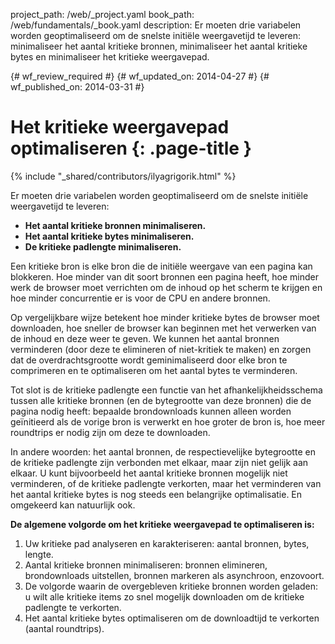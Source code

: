 project_path: /web/_project.yaml
book_path: /web/fundamentals/_book.yaml
description: Er moeten drie variabelen worden geoptimaliseerd om de snelste initiële weergavetijd te leveren: minimaliseer het aantal kritieke bronnen, minimaliseer het aantal kritieke bytes en minimaliseer het kritieke weergavepad.

{# wf_review_required #}
{# wf_updated_on: 2014-04-27 #}
{# wf_published_on: 2014-03-31 #}

# Het kritieke weergavepad optimaliseren {: .page-title }

{% include "_shared/contributors/ilyagrigorik.html" %}



Er moeten drie variabelen worden geoptimaliseerd om de snelste initiële weergavetijd te leveren:

* **Het aantal kritieke bronnen minimaliseren.**
* **Het aantal kritieke bytes minimaliseren.**
* **De kritieke padlengte minimaliseren.**

Een kritieke bron is elke bron die de initiële weergave van een pagina kan blokkeren. Hoe minder van dit soort bronnen een pagina heeft, hoe minder werk de browser moet verrichten om de inhoud op het scherm te krijgen en hoe minder concurrentie er is voor de CPU en andere bronnen.

Op vergelijkbare wijze betekent hoe minder kritieke bytes de browser moet downloaden, hoe sneller de browser kan beginnen met het verwerken van de inhoud en deze weer te geven. We kunnen het aantal bronnen verminderen (door deze te elimineren of niet-kritiek te maken) en zorgen dat de overdrachtsgrootte wordt geminimaliseerd door elke bron te comprimeren en te optimaliseren om het aantal bytes te verminderen.

Tot slot is de kritieke padlengte een functie van het afhankelijkheidsschema tussen alle kritieke bronnen (en de bytegrootte van deze bronnen) die de pagina nodig heeft: bepaalde brondownloads kunnen alleen worden geïnitieerd als de vorige bron is verwerkt en hoe groter de bron is, hoe meer roundtrips er nodig zijn om deze te downloaden.

In andere woorden: het aantal bronnen, de respectievelijke bytegrootte en de kritieke padlengte zijn verbonden met elkaar, maar zijn niet gelijk aan elkaar. U kunt bijvoorbeeld het aantal kritieke bronnen mogelijk niet verminderen, of de kritieke padlengte verkorten, maar het verminderen van het aantal kritieke bytes is nog steeds een belangrijke optimalisatie. En omgekeerd kan natuurlijk ook.

**De algemene volgorde om het kritieke weergavepad te optimaliseren is:**

1. Uw kritieke pad analyseren en karakteriseren: aantal bronnen, bytes, lengte.
2. Aantal kritieke bronnen minimaliseren: bronnen elimineren, brondownloads uitstellen, bronnen markeren als asynchroon, enzovoort.
3. De volgorde waarin de overgebleven kritieke bronnen worden geladen: u wilt alle kritieke items zo snel mogelijk downloaden om de kritieke padlengte te verkorten.
4. Het aantal kritieke bytes optimaliseren om de downloadtijd te verkorten (aantal roundtrips).



